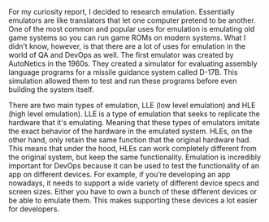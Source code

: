 For my curiosity report, I decided to research emulation. Essentially emulators are like translators that let one computer pretend to be another. One of the most common and popular uses for emulation is emulating old game systems so you can run game ROMs on modern systems. What I didn’t know, however, is that there are a lot of uses for emulation in the world of QA and DevOps as well. The first emulator was created by AutoNetics in the 1960s. They created a simulator for evaluating assembly language programs for a missile guidance system called D-17B. This simulation allowed them to test and run these programs before even building the system itself.

There are two main types of emulation, LLE (low level emulation) and HLE (high level emulation). LLE is a type of emulation that seeks to replicate the hardware that it's emulating. Meaning that these types of emulators imitate the exact behavior of the hardware in the emulated system. HLEs, on the other hand, only retain the same function that the original hardware had. This means that under the hood, HLEs can work completely different from the original system, but keep the same functionality. 
Emulation is incredibly important for DevOps because it can be used to test the functionality of an app on different devices. For example, if you’re developing an app nowadays, it needs to support a wide variety of different device specs and screen sizes. Either you have to own a bunch of these different devices or be able to emulate them. This makes supporting these devices a lot easier for developers.

